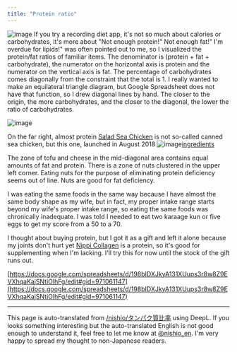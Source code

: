 ```yaml
---
title: "Protein ratio"
---
```


![image](https://gyazo.com/2c967fd11b9e4ba1519416917d38672a/thumb/1000)
If you try a recording diet app, it's not so much about calories or carbohydrates, it's more about "Not enough protein!" Not enough fat!" I'm overdue for lipids!" was often pointed out to me, so I visualized the protein/fat ratios of familiar items.
The denominator is (protein + fat + carbohydrate), the numerator on the horizontal axis is protein and the numerator on the vertical axis is fat.
The percentage of carbohydrates comes diagonally from the constraint that the total is 1.
I really wanted to make an equilateral triangle diagram, but Google Spreadsheet does not have that function, so I drew diagonal lines by hand.
The closer to the origin, the more carbohydrates, and the closer to the diagonal, the lower the ratio of carbohydrates.

![image](https://gyazo.com/2d1a11ab815716ab285f38e42064924f/thumb/1000)


On the far right, almost protein [Salad Sea Chicken](https://amzn.to/2PJHv1k) is not so-called canned sea chicken, but this one, launched in August 2018
![image](https://gyazo.com/cbd955ef994f81b126aeadbb6296586e/thumb/1000)[ingredients](https://gyazo.com/31926e0197a828ef53974a9740e75dad)

The zone of tofu and cheese in the mid-diagonal area contains equal amounts of fat and protein. There is a zone of nuts clustered in the upper left corner. Eating nuts for the purpose of eliminating protein deficiency seems out of line. Nuts are good for fat deficiency.

I was eating the same foods in the same way because I have almost the same body shape as my wife, but in fact, my proper intake range starts beyond my wife's proper intake range, so eating the same foods was chronically inadequate. I was told I needed to eat two karaage kun or five eggs to get my score from a 50 to a 70.

I thought about buying protein, but I got it as a gift and left it alone because my joints don't hurt yet [Nippi Collagen](https://amzn.to/2CvHjPt) is a protein, so it's good for supplementing when I'm lacking. I'll try this for now until the stock of the gift runs out.

[https://docs.google.com/spreadsheets/d/198bIDXJkyA131XUups3r8w8Z9EVXhqaKajSNtiOlhFg/edit#gid=971061147](https://docs.google.com/spreadsheets/d/198bIDXJkyA131XUups3r8w8Z9EVXhqaKajSNtiOlhFg/edit#gid=971061147)

---
This page is auto-translated from [/nishio/タンパク質比率](https://scrapbox.io/nishio/タンパク質比率) using DeepL. If you looks something interesting but the auto-translated English is not good enough to understand it, feel free to let me know at [@nishio_en](https://twitter.com/nishio_en). I'm very happy to spread my thought to non-Japanese readers.